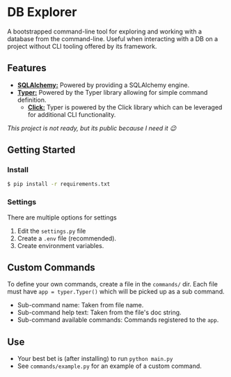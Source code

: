 # DB Explorer

A bootstrapped command-line tool for exploring and working with a database from the command-line. 
Useful when interacting with a DB on a project without CLI tooling offered by its framework.

## Features
- **[SQLAlchemy:](https://www.sqlalchemy.org/)** Powered by providing a SQLAlchemy engine.
- **[Typer:](https://typer.tiangolo.com/)** Powered by the Typer library allowing for simple command definition.
  - **[Click:](https://click.palletsprojects.com/en/8.0.x/)** Typer is powered by the Click library which can be leveraged for additional CLI functionality.

_This project is not ready, but its public because I need it 😉_

## Getting Started
### Install
```bash
$ pip install -r requirements.txt
```
### Settings
There are multiple options for settings
1. Edit the `settings.py` file
2. Create a `.env` file (recommended). 
3. Create environment variables.

## Custom Commands
To define your own commands, create a file in the `commands/` dir. Each file must have `app = typer.Typer()` 
which will be picked up as a sub command. 
- Sub-command name: Taken from file name.
- Sub-command help text: Taken from the file's doc string.
- Sub-command available commands: Commands registered to the `app`.

## Use
- Your best bet is (after installing) to run `python main.py`
- See `commands/example.py` for an example of a custom command.